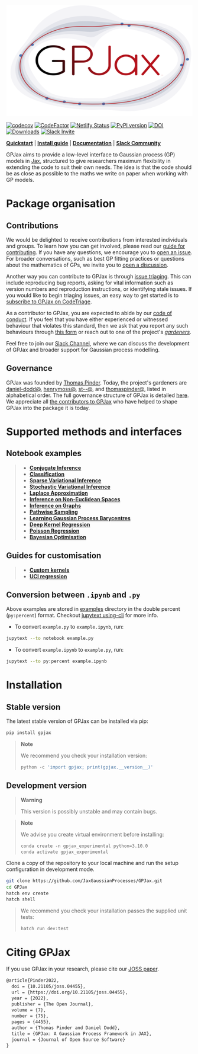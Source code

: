<!-- <h1 align='center'>GPJax</h1>
<h2 align='center'>Gaussian processes in Jax.</h2> -->
<p align="center">
<img width="700" height="300" src="https://raw.githubusercontent.com/JaxGaussianProcesses/GPJax/main/docs/static/gpjax_logo.svg" alt="GPJax's logo">
</p>

[![codecov](https://codecov.io/gh/JaxGaussianProcesses/GPJax/branch/master/graph/badge.svg?token=DM1DRDASU2)](https://codecov.io/gh/JaxGaussianProcesses/GPJax)
[![CodeFactor](https://www.codefactor.io/repository/github/jaxgaussianprocesses/gpjax/badge)](https://www.codefactor.io/repository/github/jaxgaussianprocesses/gpjax)
[![Netlify Status](https://api.netlify.com/api/v1/badges/d3950e6f-321f-4508-9e52-426b5dae2715/deploy-status)](https://app.netlify.com/sites/endearing-crepe-c2d5fe/deploys)
[![PyPI version](https://badge.fury.io/py/GPJax.svg)](https://badge.fury.io/py/GPJax)
[![DOI](https://joss.theoj.org/papers/10.21105/joss.04455/status.svg)](https://doi.org/10.21105/joss.04455)
[![Downloads](https://pepy.tech/badge/gpjax)](https://pepy.tech/project/gpjax)
[![Slack Invite](https://img.shields.io/badge/Slack_Invite--blue?style=social&logo=slack)](https://join.slack.com/t/gpjax/shared_invite/zt-1da57pmjn-rdBCVg9kApirEEn2E5Q2Zw)

[**Quickstart**](#simple-example)
| [**Install guide**](#installation)
| [**Documentation**](https://docs.jaxgaussianprocesses.com/)
| [**Slack Community**](https://join.slack.com/t/gpjax/shared_invite/zt-1da57pmjn-rdBCVg9kApirEEn2E5Q2Zw)

GPJax aims to provide a low-level interface to Gaussian process (GP) models in
[Jax](https://github.com/google/jax), structured to give researchers maximum
flexibility in extending the code to suit their own needs. The idea is that the
code should be as close as possible to the maths we write on paper when working
with GP models.

# Package organisation

## Contributions

We would be delighted to receive contributions from interested individuals and
groups. To learn how you can get involved, please read our [guide for
contributing](https://github.com/JaxGaussianProcesses/GPJax/blob/main/docs/contributing.md).
If you have any questions, we encourage you to [open an
issue](https://github.com/JaxGaussianProcesses/GPJax/issues/new/choose). For
broader conversations, such as best GP fitting practices or questions about the
mathematics of GPs, we invite you to [open a
discussion](https://github.com/JaxGaussianProcesses/GPJax/discussions).

Another way you can contribute to GPJax is through [issue
triaging](https://www.codetriage.com/what).  This can include reproducing bug reports,
asking for vital information such as version numbers and reproduction instructions, or
identifying stale issues. If you would like to begin triaging issues, an easy way to get
started is to
[subscribe to GPJax on CodeTriage](https://www.codetriage.com/jaxgaussianprocesses/gpjax).

As a contributor to GPJax, you are expected to abide by our [code of
conduct](docs/CODE_OF_CONDUCT.md). If you feel that you have either experienced or
witnessed behaviour that violates this standard, then we ask that you report any such
behaviours through [this form](https://jaxgaussianprocesses.com/contact/) or reach out to
one of the project's [_gardeners_](https://docs.jaxgaussianprocesses.com/GOVERNANCE/#roles).

Feel free to join our [Slack
Channel](https://join.slack.com/t/gpjax/shared_invite/zt-1da57pmjn-rdBCVg9kApirEEn2E5Q2Zw),
where we can discuss the development of GPJax and broader support for Gaussian
process modelling.


## Governance

GPJax was founded by [Thomas Pinder](https://github.com/thomaspinder). Today, the
project's gardeners are [daniel-dodd@](https://github.com/daniel-dodd),
[henrymoss@](https://github.com/henrymoss), [st--@](https://github.com/st--), and
[thomaspinder@](https://github.com/thomaspinder), listed in alphabetical order. The full
governance structure of GPJax is detailed [here](docs/GOVERNANCE.md). We appreciate all
[the contributors to
GPJax](https://github.com/JaxGaussianProcesses/GPJax/graphs/contributors) who have
helped to shape GPJax into the package it is today.


# Supported methods and interfaces

## Notebook examples

> - [**Conjugate Inference**](https://docs.jaxgaussianprocesses.com/_examples/regression/)
> - [**Classification**](https://docs.jaxgaussianprocesses.com/_examples/classification/)
> - [**Sparse Variational Inference**](https://docs.jaxgaussianprocesses.com/_examples/collapsed_vi/)
> - [**Stochastic Variational Inference**](https://docs.jaxgaussianprocesses.com/_examples/uncollapsed_vi/)
> - [**Laplace Approximation**](https://docs.jaxgaussianprocesses.com/_examples/classification/#laplace-approximation)
> - [**Inference on Non-Euclidean Spaces**](https://docs.jaxgaussianprocesses.com/_examples/constructing_new_kernels/#custom-kernel)
> - [**Inference on Graphs**](https://docs.jaxgaussianprocesses.com/_examples/graph_kernels/)
> - [**Pathwise Sampling**](https://docs.jaxgaussianprocesses.com/_examples/spatial/)
> - [**Learning Gaussian Process Barycentres**](https://docs.jaxgaussianprocesses.com/_examples/barycentres/)
> - [**Deep Kernel Regression**](https://docs.jaxgaussianprocesses.com/_examples/deep_kernels/)
> - [**Poisson Regression**](https://docs.jaxgaussianprocesses.com/_examples/poisson/)
> - [**Bayesian Optimisation**](https://docs.jaxgaussianprocesses.com/_examples/bayesian_optimisation/)

## Guides for customisation
>
> - [**Custom kernels**](https://docs.jaxgaussianprocesses.com/_examples/constructing_new_kernels/#custom-kernel)
> - [**UCI regression**](https://docs.jaxgaussianprocesses.com/_examples/yacht/)

## Conversion between `.ipynb` and `.py`
Above examples are stored in [examples](docs/examples) directory in the double
percent (`py:percent`) format. Checkout [jupytext
using-cli](https://jupytext.readthedocs.io/en/latest/using-cli.html) for more
info.

* To convert `example.py` to `example.ipynb`, run:

```bash
jupytext --to notebook example.py
```

* To convert `example.ipynb` to `example.py`, run:

```bash
jupytext --to py:percent example.ipynb
```

# Installation

## Stable version

The latest stable version of GPJax can be installed via
pip:

```bash
pip install gpjax
```

> **Note**
>
> We recommend you check your installation version:
> ```python
> python -c 'import gpjax; print(gpjax.__version__)'
> ```



## Development version
> **Warning**
>
> This version is possibly unstable and may contain bugs.

> **Note**
>
> We advise you create virtual environment before installing:
> ```
> conda create -n gpjax_experimental python=3.10.0
> conda activate gpjax_experimental
>  ```


Clone a copy of the repository to your local machine and run the setup
configuration in development mode.
```bash
git clone https://github.com/JaxGaussianProcesses/GPJax.git
cd GPJax
hatch env create
hatch shell
```

> We recommend you check your installation passes the supplied unit tests:
>
> ```python
> hatch run dev:test
> ```

# Citing GPJax

If you use GPJax in your research, please cite our [JOSS paper](https://joss.theoj.org/papers/10.21105/joss.04455#).

```
@article{Pinder2022,
  doi = {10.21105/joss.04455},
  url = {https://doi.org/10.21105/joss.04455},
  year = {2022},
  publisher = {The Open Journal},
  volume = {7},
  number = {75},
  pages = {4455},
  author = {Thomas Pinder and Daniel Dodd},
  title = {GPJax: A Gaussian Process Framework in JAX},
  journal = {Journal of Open Source Software}
}
```
